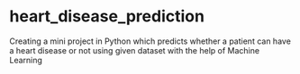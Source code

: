 # heart_disease_prediction
Creating a mini project in Python which predicts whether a patient can have a heart disease or not using given dataset with the help of Machine Learning
